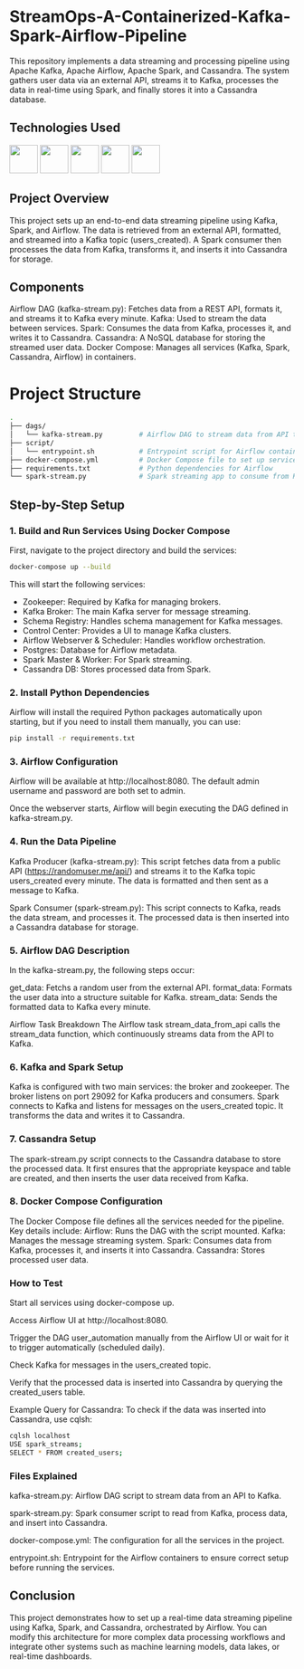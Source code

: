 # StreamOps-A-Containerized-Kafka-Spark-Airflow-Pipeline

This repository implements a data streaming and processing pipeline using Apache Kafka, Apache Airflow, Apache Spark, and Cassandra. The system gathers user data via an external API, streams it to Kafka, processes the data in real-time using Spark, and finally stores it into a Cassandra database.

## Technologies Used

[<img src="https://upload.wikimedia.org/wikipedia/commons/0/01/Apache_Kafka_logo.svg" height="50">](https://kafka.apache.org/)
[<img src="https://upload.wikimedia.org/wikipedia/commons/d/de/AirflowLogo.png" height="50">](https://airflow.apache.org/)
[<img src="https://upload.wikimedia.org/wikipedia/commons/f/f3/Apache_Spark_logo.svg" height="50">](https://spark.apache.org/)
[<img src="https://upload.wikimedia.org/wikipedia/commons/5/5e/Cassandra_logo.svg" height="50">](http://cassandra.apache.org/)
[<img src="https://upload.wikimedia.org/wikipedia/commons/4/4e/Docker_%28container_engine%29_logo.svg" height="50">](https://www.docker.com/)

## Project Overview
This project sets up an end-to-end data streaming pipeline using Kafka, Spark, and Airflow. The data is retrieved from an external API, formatted, and streamed into a Kafka topic (users_created). A Spark consumer then processes the data from Kafka, transforms it, and inserts it into Cassandra for storage.

## Components
Airflow DAG (kafka-stream.py): Fetches data from a REST API, formats it, and streams it to Kafka every minute.
Kafka: Used to stream the data between services.
Spark: Consumes the data from Kafka, processes it, and writes it to Cassandra.
Cassandra: A NoSQL database for storing the streamed user data.
Docker Compose: Manages all services (Kafka, Spark, Cassandra, Airflow) in containers.

# Project Structure
```bash
.
├── dags/
│   └── kafka-stream.py         # Airflow DAG to stream data from API to Kafka
├── script/
│   └── entrypoint.sh           # Entrypoint script for Airflow containers
├── docker-compose.yml          # Docker Compose file to set up services
├── requirements.txt            # Python dependencies for Airflow
└── spark-stream.py             # Spark streaming app to consume from Kafka and insert into Cassandra
```

## Step-by-Step Setup

### 1. Build and Run Services Using Docker Compose
First, navigate to the project directory and build the services:

```bash
docker-compose up --build
```

This will start the following services:
- Zookeeper: Required by Kafka for managing brokers.
- Kafka Broker: The main Kafka server for message streaming.
- Schema Registry: Handles schema management for Kafka messages.
- Control Center: Provides a UI to manage Kafka clusters.
- Airflow Webserver & Scheduler: Handles workflow orchestration.
- Postgres: Database for Airflow metadata.
- Spark Master & Worker: For Spark streaming.
- Cassandra DB: Stores processed data from Spark.

### 2. Install Python Dependencies
Airflow will install the required Python packages automatically upon starting, but if you need to install them manually, you can use:

```bash
pip install -r requirements.txt
```

### 3. Airflow Configuration
Airflow will be available at http://localhost:8080. The default admin username and password are both set to admin.

Once the webserver starts, Airflow will begin executing the DAG defined in kafka-stream.py.

### 4. Run the Data Pipeline
Kafka Producer (kafka-stream.py): This script fetches data from a public API (https://randomuser.me/api/) and streams it to the Kafka topic users_created every minute. The data is formatted and then sent as a message to Kafka.

Spark Consumer (spark-stream.py): This script connects to Kafka, reads the data stream, and processes it. The processed data is then inserted into a Cassandra database for storage.

### 5. Airflow DAG Description
In the kafka-stream.py, the following steps occur:

get_data: Fetchs a random user from the external API.
format_data: Formats the user data into a structure suitable for Kafka.
stream_data: Sends the formatted data to Kafka every minute.

Airflow Task Breakdown
The Airflow task stream_data_from_api calls the stream_data function, which continuously streams data from the API to Kafka.

### 6. Kafka and Spark Setup
Kafka is configured with two main services: the broker and zookeeper. The broker listens on port 29092 for Kafka producers and consumers.
Spark connects to Kafka and listens for messages on the users_created topic. It transforms the data and writes it to Cassandra.

### 7. Cassandra Setup
The spark-stream.py script connects to the Cassandra database to store the processed data. It first ensures that the appropriate keyspace and table are created, and then inserts the user data received from Kafka.

### 8. Docker Compose Configuration
The Docker Compose file defines all the services needed for the pipeline. Key details include:
Airflow: Runs the DAG with the script mounted.
Kafka: Manages the message streaming system.
Spark: Consumes data from Kafka, processes it, and inserts it into Cassandra.
Cassandra: Stores processed user data.

### How to Test
Start all services using docker-compose up.

Access Airflow UI at http://localhost:8080.

Trigger the DAG user_automation manually from the Airflow UI or wait for it to trigger automatically (scheduled daily).

Check Kafka for messages in the users_created topic.

Verify that the processed data is inserted into Cassandra by querying the created_users table.

Example Query for Cassandra:
To check if the data was inserted into Cassandra, use cqlsh:

```bash
cqlsh localhost
USE spark_streams;
SELECT * FROM created_users;
```

### Files Explained
kafka-stream.py: Airflow DAG script to stream data from an API to Kafka.

spark-stream.py: Spark consumer script to read from Kafka, process data, and insert into Cassandra.

docker-compose.yml: The configuration for all the services in the project.

entrypoint.sh: Entrypoint for the Airflow containers to ensure correct setup before running the services.

## Conclusion
This project demonstrates how to set up a real-time data streaming pipeline using Kafka, Spark, and Cassandra, orchestrated by Airflow. You can modify this architecture for more complex data processing workflows and integrate other systems such as machine learning models, data lakes, or real-time dashboards.

